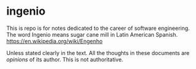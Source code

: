 # ingenio
This is repo is for notes dedicated to the career of software engineering. The word Ingenio means sugar cane mill in Latin American Spanish.  https://en.wikipedia.org/wiki/Engenho

Unless stated clearly in the text. All the thoughts in these documents are *opinions* of its author. This is not authoritative. 